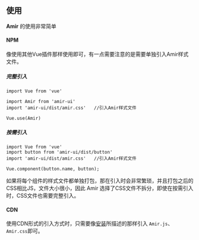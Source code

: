 <docs-header :active="headerActive"></docs-header>

<div class="docs-container">
	<docs-sidebar :active="sidebarActive"></docs-sidebar>
	<div class="docs-content">

## 使用

**Amir** 的使用非常简单

#### NPM

像使用其他Vue插件那样使用即可，有一点需要注意的是需要单独引入Amir样式文件。

##### 完整引入

	import Vue from 'vue'

	import Amir from 'amir-ui'
	import 'amir-ui/dist/amir.css'   //引入Amir样式文件

	Vue.use(Amir)

##### 按需引入
	
	import Vue from 'vue'
	import button from 'amir-ui/dist/button'
	import 'amir-ui/dist/amir.css'   //引入Amir样式文件

	Vue.component(button.name, button);

如果将每个组件的样式文件都单独打包，那在引入时会非常繁琐，并且打包之后的CSS相比JS，文件大小很小，因此 Amir 选择了CSS文件不拆分，即使在按需引入时，CSS文件也需要完整引入。

#### CDN 

使用CDN形式的引入方式时，只需要像[安装](/#/docs)所描述的那样引入 `Amir.js`、`Amir.css`即可。


<script>
	export default {
		data() {
			return {
				sidebarActive: '/#/docs/use',
				headerActive: 'docs'
			}
		}
	}
</script>
</div>
</div>